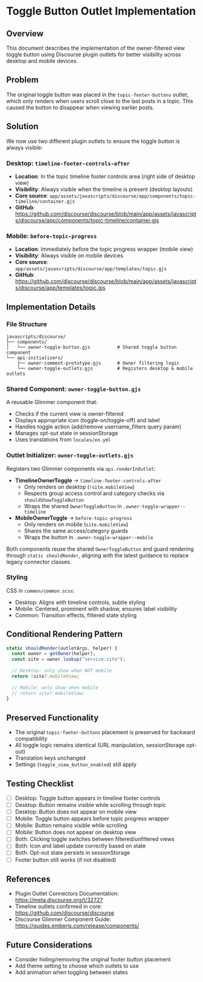 # Toggle Button Outlet Implementation

## Overview
This document describes the implementation of the owner-filtered view toggle button using Discourse plugin outlets for better visibility across desktop and mobile devices.

## Problem
The original toggle button was placed in the `topic-footer-buttons` outlet, which only renders when users scroll close to the last posts in a topic. This caused the button to disappear when viewing earlier posts.

## Solution
We now use two different plugin outlets to ensure the toggle button is always visible:

### Desktop: `timeline-footer-controls-after`
- **Location**: In the topic timeline footer controls area (right side of desktop view)
- **Visibility**: Always visible when the timeline is present (desktop layouts)
- **Core source**: `app/assets/javascripts/discourse/app/components/topic-timeline/container.gjs`
- **GitHub**: https://github.com/discourse/discourse/blob/main/app/assets/javascripts/discourse/app/components/topic-timeline/container.gjs

### Mobile: `before-topic-progress`
- **Location**: Immediately before the topic progress wrapper (mobile view)
- **Visibility**: Always visible on mobile devices
- **Core source**: `app/assets/javascripts/discourse/app/templates/topic.gjs`
- **GitHub**: https://github.com/discourse/discourse/blob/main/app/assets/javascripts/discourse/app/templates/topic.gjs

## Implementation Details

### File Structure
```
javascripts/discourse/
├── components/
│   └── owner-toggle-button.gjs          # Shared toggle button component
└── api-initializers/
    ├── owner-comment-prototype.gjs      # Owner filtering logic
    └── owner-toggle-outlets.gjs         # Registers desktop & mobile outlets
```

### Shared Component: `owner-toggle-button.gjs`
A reusable Glimmer component that:
- Checks if the current view is owner-filtered
- Displays appropriate icon (toggle-on/toggle-off) and label
- Handles toggle action (add/remove username_filters query param)
- Manages opt-out state in sessionStorage
- Uses translations from `locales/en.yml`

### Outlet Initializer: `owner-toggle-outlets.gjs`

Registers two Glimmer components via `api.renderInOutlet`:

- **TimelineOwnerToggle** → `timeline-footer-controls-after`
  - Only renders on desktop (`!site.mobileView`)
  - Respects group access control and category checks via `shouldShowToggleButton`
  - Wraps the shared `OwnerToggleButton` in `.owner-toggle-wrapper--timeline`
- **MobileOwnerToggle** → `before-topic-progress`
  - Only renders on mobile (`site.mobileView`)
  - Shares the same access/category guards
  - Wraps the button in `.owner-toggle-wrapper--mobile`

Both components reuse the shared `OwnerToggleButton` and guard rendering through `static shouldRender`, aligning with the latest guidance to replace legacy connector classes.

### Styling
CSS in `common/common.scss`:
- Desktop: Aligns with timeline controls, subtle styling
- Mobile: Centered, prominent with shadow, ensures label visibility
- Common: Transition effects, filtered state styling

## Conditional Rendering Pattern
```js
static shouldRender(outletArgs, helper) {
  const owner = getOwner(helper);
  const site = owner.lookup("service:site");
  
  // Desktop: only show when NOT mobile
  return !site?.mobileView;
  
  // Mobile: only show when mobile
  // return site?.mobileView;
}
```

## Preserved Functionality
- The original `topic-footer-buttons` placement is preserved for backward compatibility
- All toggle logic remains identical (URL manipulation, sessionStorage opt-out)
- Translation keys unchanged
- Settings (`toggle_view_button_enabled`) still apply

## Testing Checklist
- [ ] Desktop: Toggle button appears in timeline footer controls
- [ ] Desktop: Button remains visible while scrolling through topic
- [ ] Desktop: Button does not appear on mobile view
- [ ] Mobile: Toggle button appears before topic progress wrapper
- [ ] Mobile: Button remains visible while scrolling
- [ ] Mobile: Button does not appear on desktop view
- [ ] Both: Clicking toggle switches between filtered/unfiltered views
- [ ] Both: Icon and label update correctly based on state
- [ ] Both: Opt-out state persists in sessionStorage
- [ ] Footer button still works (if not disabled)

## References
- Plugin Outlet Connectors Documentation: https://meta.discourse.org/t/32727
- Timeline outlets confirmed in core: https://github.com/discourse/discourse
- Discourse Glimmer Component Guide: https://guides.emberjs.com/release/components/

## Future Considerations
- Consider hiding/removing the original footer button placement
- Add theme setting to choose which outlets to use
- Add animation when toggling between states
